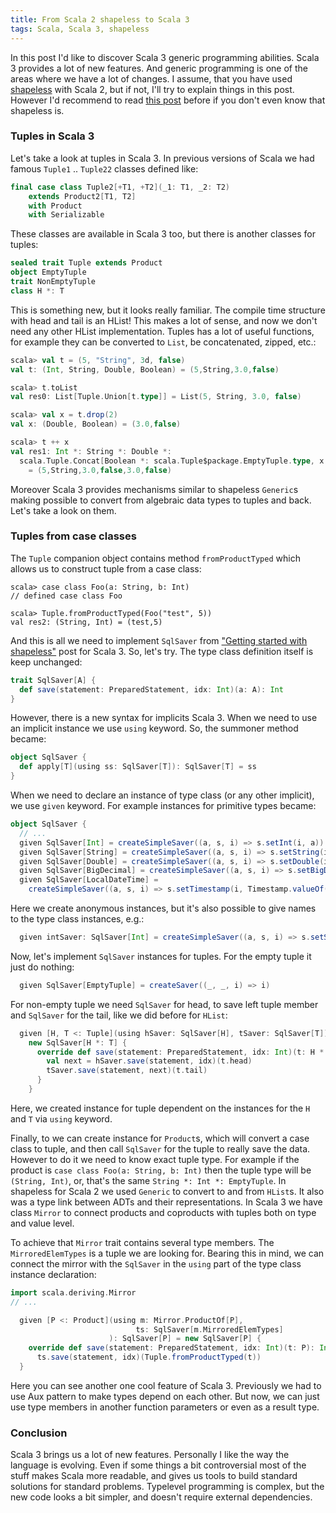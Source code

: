 ```yaml
---
title: From Scala 2 shapeless to Scala 3
tags: Scala, Scala 3, shapeless
---
```


In this post I'd like to discover Scala 3 generic programming abilities.  Scala 3 provides a lot of new features.  And
generic programming is one of the areas where we have a lot of changes.  I assume, that you have used 
[shapeless](https://github.com/milessabin/shapeless) with Scala 2, but if not, I'll try to explain things in this post.
However I'd recommend to read [this post][1] before if you don't even
know that shapeless is.



<!--MORE-->

### Tuples in Scala 3

Let's take a look at tuples in Scala 3.  In previous versions of Scala we had famous `Tuple1` .. `Tuple22` classes
defined like:

```Scala
final case class Tuple2[+T1, +T2](_1: T1, _2: T2) 
    extends Product2[T1, T2] 
    with Product 
    with Serializable
```

These classes are available in Scala 3 too, but there is another classes for tuples:

```Scala
sealed trait Tuple extends Product
object EmptyTuple
trait NonEmptyTuple
class H *: T
```

This is something new, but it looks really familiar.  The compile time structure with head and tail is an HList!  This
makes a lot of sense, and now we don't need any other HList implementation.  Tuples has a lot of useful functions, for
example they can be converted to `List`, be concatenated, zipped, etc.:

```Scala
scala> val t = (5, "String", 3d, false)
val t: (Int, String, Double, Boolean) = (5,String,3.0,false)

scala> t.toList
val res0: List[Tuple.Union[t.type]] = List(5, String, 3.0, false)

scala> val x = t.drop(2)
val x: (Double, Boolean) = (3.0,false)

scala> t ++ x
val res1: Int *: String *: Double *:
  scala.Tuple.Concat[Boolean *: scala.Tuple$package.EmptyTuple.type, x.type]
    = (5,String,3.0,false,3.0,false)
```

Moreover Scala 3 provides mechanisms similar to shapeless `Generic`s making possible to convert from algebraic data types
to tuples and back.  Let's take a look on them.

### Tuples from case classes

The `Tuple` companion object contains method `fromProductTyped` which allows us to construct tuple from a case class:

```
scala> case class Foo(a: String, b: Int)
// defined case class Foo

scala> Tuple.fromProductTyped(Foo("test", 5))
val res2: (String, Int) = (test,5)
```

And this is all we need to implement `SqlSaver` from ["Getting started with shapeless"][1] post for Scala 3.  So, let's try.
The type class definition itself is keep unchanged:

```Scala
trait SqlSaver[A] {
  def save(statement: PreparedStatement, idx: Int)(a: A): Int
}
```

However, there is a new syntax for implicits Scala 3.  When we need to use an implicit instance we use `using` keyword.  So,
the summoner method became:

```Scala
object SqlSaver {
  def apply[T](using ss: SqlSaver[T]): SqlSaver[T] = ss
}
```

When we need to declare an instance of type class (or any other implicit), we use `given` keyword.  For example instances for
primitive types became:

```Scala
object SqlSaver {
  // ...
  given SqlSaver[Int] = createSimpleSaver((a, s, i) => s.setInt(i, a))
  given SqlSaver[String] = createSimpleSaver((a, s, i) => s.setString(i, a))
  given SqlSaver[Double] = createSimpleSaver((a, s, i) => s.setDouble(i, a))
  given SqlSaver[BigDecimal] = createSimpleSaver((a, s, i) => s.setBigDecimal(i, a.underlying))
  given SqlSaver[LocalDateTime] = 
    createSimpleSaver((a, s, i) => s.setTimestamp(i, Timestamp.valueOf(a)))
```

Here we create anonymous instances, but it's also possible to give names to the type class instances, e.g.:

```Scala
  given intSaver: SqlSaver[Int] = createSimpleSaver((a, s, i) => s.setString(i, a))
```

Now, let's implement `SqlSaver` instances for tuples.  For the empty tuple it just do nothing:

```Scala
  given SqlSaver[EmptyTuple] = createSaver((_, _, i) => i)
```

For non-empty tuple we need `SqlSaver` for head, to save left tuple member and `SqlSaver` for the tail, like we did before
for `HList`:

```Scala
  given [H, T <: Tuple](using hSaver: SqlSaver[H], tSaver: SqlSaver[T]): SqlSaver[H *: T] = 
    new SqlSaver[H *: T] {
      override def save(statement: PreparedStatement, idx: Int)(t: H *: T): Int = {
        val next = hSaver.save(statement, idx)(t.head)
        tSaver.save(statement, next)(t.tail)
      }
    }
```

Here, we created instance for tuple dependent on the instances for the `H` and `T` via `using` keyword.

Finally, to we can create instance for `Product`s, which will convert a case class to tuple, and then call `SqlSaver`
for the tuple to really save the data.  However to do it we need to know exact tuple type.  For example if the product is
`case class Foo(a: String, b: Int)` then the tuple type will be `(String, Int)`, or, that's the same `String *: Int *: EmptyTuple`.
In shapeless for Scala 2 we used `Generic` to convert to and from `HList`s.  It also was a type link between ADTs and their
representations.  In Scala 3 we have class `Mirror` to connect products and coproducts with tuples both on type and value level.

To achieve that `Mirror` trait contains several type members.  The `MirroredElemTypes` is a tuple we are looking for.  Bearing this
in mind, we can connect the mirror with the `SqlSaver` in the `using` part of the type class instance declaration:

```Scala
import scala.deriving.Mirror
// ...

  given [P <: Product](using m: Mirror.ProductOf[P],
                            ts: SqlSaver[m.MirroredElemTypes]
                      ): SqlSaver[P] = new SqlSaver[P] {
    override def save(statement: PreparedStatement, idx: Int)(t: P): Int =
      ts.save(statement, idx)(Tuple.fromProductTyped(t))
  }

```

Here you can see another one cool feature of Scala 3.  Previously we had to use Aux pattern to make types depend on each other.
But now, we can just use type members in another function parameters or even as a result type.

### Conclusion

Scala 3 brings us a lot of new features.  Personally I like the way the language is evolving.  Even if some things a bit
controversial most of the stuff makes Scala more readable, and gives us tools to build standard solutions for standard problems.
Typelevel programming is complex, but the new code looks a bit simpler, and doesn't require external dependencies.

[1]: /posts/2016-11-24-getting-started-with-shapeless.html
